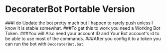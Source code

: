# DecoraterBot Portable Version
###I do Update the bot pretty much but I happen to rarely push unless I know it is stable somewhat.
###To get this to work you need a Working Bot Token.
###You will Also need your account ID and Your Bot account's id to be able to use most of the commands.
###After you config it to a token you can run the bot with ``DecoraterBot.bat``.
